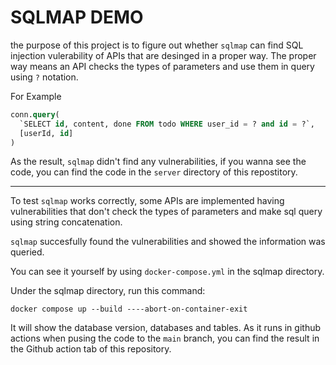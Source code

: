 # SQLMAP DEMO

the purpose of this project is to figure out whether `sqlmap` can find SQL injection vulerability of APIs that are desinged in a proper way. The proper way means an API checks the types of parameters and use them in query using `?` notation.

For Example

```sql
conn.query(
  `SELECT id, content, done FROM todo WHERE user_id = ? and id = ?`,
  [userId, id]
)
```

As the result, `sqlmap` didn't find any vulnerabilities, if you wanna see the code, you can find the code in the `server` directory of this repostitory.

---

To test `sqlmap` works correctly, some APIs are implemented having vulnerabilities that don't check the types of parameters and make sql query using string concatenation.

`sqlmap` succesfully found the vulnerabilities and showed the information was queried.

You can see it yourself by using `docker-compose.yml` in the sqlmap directory.

Under the sqlmap directory, run this command:

```properties
docker compose up --build ----abort-on-container-exit
```

It will show the database version, databases and tables. As it runs in github actions when pusing the code to the `main` branch, you can find the result in the Github action tab of this repository.
